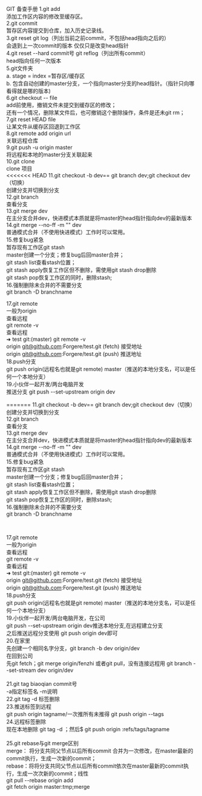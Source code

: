 GIT 备查手册
1.git add<br>
	添加工作区内容的修改至缓存区。<br>
2.git commit<br>
	暂存区内容提交到仓库，加入历史记录线。<br>
3.git reset     git log（列出当前之前commit，不包括head指向之后的）<br>
	会退到上一次commit的版本 仅仅只是改变head指针<br>
4.git reset --hard commit号      git reflog（列出所有commit）<br>
	head指向任何一次版本<br>
5.git文件夹<br>
	a. stage = index =暂存区/缓存区<br>
	b. 包含自动创建的master分支，一个指向master分支的head指针。（指针只向哪看得就是哪的版本)<br>
6.git checkout -- file<br>
	add前使用，撤销文件未提交到缓存区的修改；<br>
	还有一个情况，删除某文件后，也可撤销这个删除操作，条件是还未git rm；<br>
7.git reset HEAD file<br>
	让某文件从缓存区回退到工作区<br>
8.git remote add origin url<br>
	关联远程仓库<br>
9.git push -u origin master<br>
	将远程和本地的master分支关联起来<br>
10.git clone<br>
	clone 项目<br>
	<!-- 分支 -->
<<<<<<< HEAD
11.git checkout -b dev== git branch dev;git checkout dev（切换）<br>
	创建分支并切换到分支<br>
12.git branch<br>
	查看分支<br>
13.git merge dev<br>
	在主分支合并dev，快进模式本质就是将master的head指针指向dev的最新版本<br>
14.git merge --no-ff -m "" dev<br>
	普通模式合并（不使用快进模式）工作时可以常用。<br>
15.修复bug紧急<br>
	暂存现有工作区git stash<br>
	master创建一个分支；修复bug后回master合并；<br>
	git stash list查看stash位置；<br>
	git stash apply恢复工作区但不删除，需使用git stash drop删除<br>
	git stash pop恢复工作区的同时，删除stash;<br>
16.强制删除未合并的不需要分支<br>
	git branch -D branchname<br>
<!-- 多人协作 -->
17.git remote<br>
一般为origin<br>
	查看远程<br>
	git remote -v<br>
	查看远程<br>
	➜  test git:(master) git remote -v<br>
origin	git@github.com:Forgere/test.git (fetch) 接受地址<br>
origin	git@github.com:Forgere/test.git (push) 推送地址<br>
18.push分支<br>
  git push origin(远程名也就是git remote) master（推送的本地分支名，可以是任何一个本地分支）<br>
19.小伙伴一起开发/两台电脑开发<br>
	推送分支 git push --set-upstream origin dev<br>
	
=======
11.git checkout -b dev== git branch dev;git checkout dev（切换）<br>
	创建分支并切换到分支<br>
12.git branch<br>
	查看分支<br>
13.git merge dev<br>
	在主分支合并dev，快进模式本质就是将master的head指针指向dev的最新版本<br>
14.git merge --no-ff -m "" dev<br>
	普通模式合并（不使用快进模式）工作时可以常用。<br>
15.修复bug紧急<br>
	暂存现有工作区git stash<br>
	master创建一个分支；修复bug后回master合并；<br>
	git stash list查看stash位置；<br>
	git stash apply恢复工作区但不删除，需使用git stash drop删除<br>
	git stash pop恢复工作区的同时，删除stash;<br>
16.强制删除未合并的不需要分支<br>
	git branch -D branchname<br>
<!-- 多人协作 --><br>
17.git remote<br>
一般为origin<br>
	查看远程<br>
	git remote -v<br>
	查看远程<br>
	➜  test git:(master) git remote -v<br>
origin	git@github.com:Forgere/test.git (fetch) 接受地址<br>
origin	git@github.com:Forgere/test.git (push) 推送地址<br>
18.push分支<br>
  git push origin(远程名也就是git remote) master（推送的本地分支名，可以是任何一个本地分支）<br>
19.小伙伴一起开发/两台电脑开发，在公司<br>
	git push --set-upstream origin dev推送本地分支,在远程建立分支<br>
	之后推送远程分支使用 git push origin dev即可<br>
20.在家里<br>
	先创建一个相同名字分支，git branch -b dev origin/dev<br>
	在回到公司<br>
	先git fetch；git merge origin/fenzhi 或者git pull，没有连接远程用 git branch --set-stream dev origin/dev<br>
	<!-- 标签 --><br>
21.git tag biaoqian commit号<br>
		-a指定标签名 -m说明<br>
22.git tag -d 标签删除<br>
23.推送标签到远程<br>
	 git push origin tagname/一次推所有未推得 git push origin --tags<br>
24.远程标签删除<br>
	现在本地删除 git tag -d ；然后$ git push origin :refs/tags/tagname<br>
	<!-- 为毛没有git rebase --><br>
25.git rebase与git merge区别<br>
merge：	将分支共同父节点以后所有commit 合并为一次修改，在master最新的commit执行，生成一次新的commit；<br>
rebase：将将分支共同父节点以后所有commit依次在master最新的commit执行，生成一次次新的commit；线性<br>
        git pull --rebase origin add<br>
        git fetch origin master:tmp;merge<br>
















